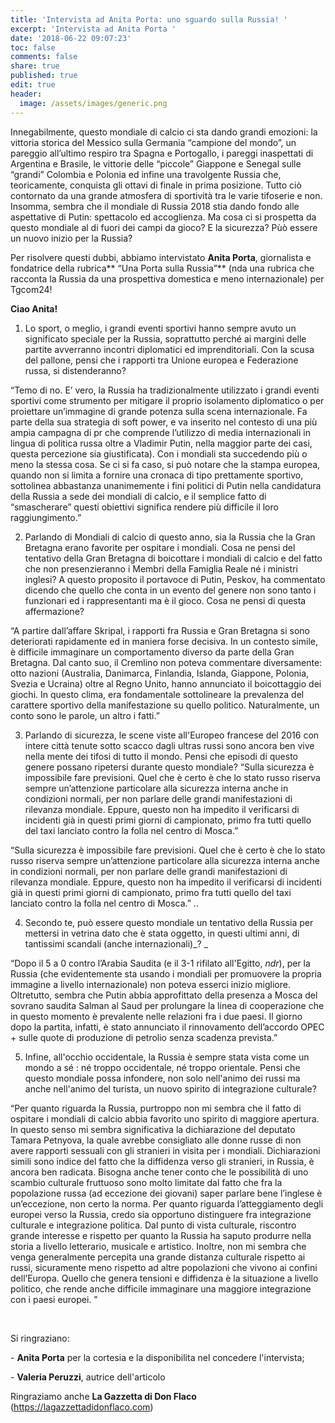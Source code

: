 ```yaml
---
title: 'Intervista ad Anita Porta: uno sguardo sulla Russia! '
excerpt: 'Intervista ad Anita Porta '
date: '2018-06-22 09:07:23'
toc: false
comments: false
share: true
published: true
edit: true
header:
  image: /assets/images/generic.png
---
```

Innegabilmente, questo mondiale di calcio ci sta dando grandi emozioni: la vittoria storica del Messico sulla Germania “campione del mondo”, un pareggio all’ultimo respiro tra Spagna e Portogallo, i pareggi inaspettati di Argentina e Brasile, le vittorie delle “piccole” Giappone e Senegal sulle “grandi” Colombia e Polonia ed infine una travolgente Russia che, teoricamente, conquista gli ottavi di finale in prima posizione.
Tutto ciò contornato da una grande atmosfera di sportività tra le varie tifoserie e non.
Insomma, sembra che il mondiale di Russia 2018 stia dando fondo alle aspettative di Putin: spettacolo ed accoglienza.
Ma cosa ci si prospetta da questo mondiale al di fuori dei campi da gioco?  E la sicurezza? Pùò essere un nuovo inizio per la Russia?

Per risolvere questi dubbi, abbiamo intervistato **Anita Porta**, giornalista e fondatrice della rubrica** “Una Porta sulla Russia”** (nda una rubrica che racconta la Russia da una prospettiva domestica e meno internazionale) per Tgcom24!

**Ciao Anita!** 
1. Lo sport, o meglio, i grandi eventi sportivi hanno sempre avuto un significato speciale per la Russia, soprattutto perché ai margini delle partite avverranno incontri diplomatici ed imprenditoriali. Con la scusa del pallone, pensi che i rapporti tra Unione europea e Federazione russa, si distenderanno? 

“Temo di no. E’ vero, la Russia ha tradizionalmente utilizzato i grandi eventi sportivi come strumento per mitigare il proprio isolamento diplomatico o per proiettare un’immagine di grande potenza sulla scena internazionale. Fa parte della sua strategia di soft power, e va inserito nel contesto di una più ampia campagna di pr che comprende l’utilizzo di media internazionali in lingua di politica russa oltre a Vladimir Putin, nella maggior parte dei casi, questa percezione sia giustificata). Con i mondiali sta succedendo più o meno la stessa cosa. Se ci si fa caso, si può notare che la stampa europea, quando non si limita a fornire una cronaca di tipo prettamente sportivo, sottolinea abbastanza unanimemente i fini politici di Putin nella candidatura della Russia a sede dei mondiali di calcio, e il semplice fatto di “smascherare” questi obiettivi significa rendere più difficile il loro raggiungimento.”

2. Parlando di Mondiali di calcio di questo anno, sia la Russia che la Gran Bretagna erano favorite per ospitare i mondiali. Cosa ne pensi del tentativo della Gran Bretagna di boicottare i mondiali di calcio e del fatto che non presenzieranno i Membri della Famiglia Reale né i ministri inglesi? A questo proposito il portavoce di Putin, Peskov, ha commentato dicendo che quello che conta in un evento del genere non sono tanto i funzionari ed i rappresentanti ma è il gioco. Cosa ne pensi di questa affermazione? 

“A partire dall’affare Skripal, i rapporti fra Russia e Gran Bretagna si sono deteriorati rapidamente ed in maniera forse decisiva. In un contesto simile, è difficile immaginare un comportamento diverso da parte della Gran Bretagna. Dal canto suo, il Cremlino non poteva commentare diversamente: otto nazioni (Australia, Danimarca, Finlandia, Islanda, Giappone, Polonia, Svezia e Ucraina) oltre al Regno Unito, hanno annunciato il boicottaggio dei giochi. In questo clima, era fondamentale sottolineare la prevalenza del carattere sportivo della manifestazione su quello politico. Naturalmente, un conto sono le parole, un altro i fatti.”

3. Parlando di sicurezza, le scene viste all'Europeo francese del 2016 con intere città tenute sotto scacco dagli ultras russi sono ancora ben vive nella mente dei tifosi di tutto il mondo. Pensi che episodi di questo genere possano ripetersi durante questo mondiale? “Sulla sicurezza è impossibile fare previsioni. Quel che è certo è che lo stato russo riserva sempre un’attenzione particolare alla sicurezza interna anche in condizioni normali, per non parlare delle grandi manifestazioni di rilevanza mondiale. Eppure, questo non ha impedito il verificarsi di incidenti già in questi primi giorni di campionato, primo fra tutti quello del taxi lanciato contro la folla nel centro di Mosca.”

“Sulla sicurezza è impossibile fare previsioni. Quel che è certo è che lo stato russo riserva sempre un’attenzione particolare alla sicurezza interna anche in condizioni normali, per non parlare delle grandi manifestazioni di rilevanza mondiale. Eppure, questo non ha impedito il verificarsi di incidenti già in questi primi giorni di campionato, primo fra tutti quello del taxi lanciato contro la folla nel centro di Mosca.”
_._.

4. Secondo te, può essere questo mondiale un tentativo della Russia per mettersi in vetrina dato che è stata oggetto, in questi ultimi anni, di tantissimi scandali (anche internazionali)_?   _

“Dopo il 5 a 0 contro l’Arabia Saudita (e il 3-1 rifilato all'Egitto, _ndr_), per la Russia (che evidentemente sta usando i mondiali per promuovere la propria immagine a livello internazionale) non poteva esserci inizio migliore. Oltretutto, sembra che Putin abbia approfittato della presenza a Mosca del sovrano saudita Salman al Saud per prolungare la linea di cooperazione che in questo momento è prevalente nelle relazioni fra i due paesi. Il giorno dopo la partita, infatti, è stato annunciato il rinnovamento dell’accordo OPEC + sulle quote di produzione di petrolio senza scadenza prevista.”

5. Infine, all'occhio occidentale, la Russia è sempre stata vista come un mondo a sé : né troppo occidentale, né troppo orientale. Pensi che questo mondiale possa infondere, non solo nell'animo dei russi ma anche nell'animo del turista, un nuovo spirito di integrazione  culturale? 

“Per quanto riguarda la Russia, purtroppo non mi sembra che il fatto di ospitare i mondiali di calcio abbia favorito uno spirito di maggiore apertura. In questo senso mi sembra significativa la dichiarazione del deputato Tamara Petnyova, la quale avrebbe consigliato alle donne russe di non avere rapporti sessuali con gli stranieri in visita per i mondiali. Dichiarazioni simili sono indice del fatto che la diffidenza verso gli stranieri, in Russia, è ancora ben radicata. Bisogna anche tener conto che le possibilità di uno scambio culturale fruttuoso sono molto limitate dal fatto che fra la popolazione russa (ad eccezione dei giovani) saper parlare bene l’inglese è un’eccezione, non certo la norma. Per quanto riguarda l’atteggiamento degli europei verso la Russia, credo sia opportuno distinguere fra integrazione culturale e integrazione politica. Dal punto di vista culturale, riscontro grande interesse e rispetto per quanto la Russia ha saputo produrre nella storia a livello letterario, musicale e artistico. Inoltre, non mi sembra che venga generalmente percepita una grande distanza culturale rispetto ai russi, sicuramente meno rispetto ad altre popolazioni che vivono ai confini dell’Europa. Quello che genera tensioni e diffidenza è la situazione a livello politico, che rende anche difficile immaginare una maggiore integrazione con i paesi europei. "

​

Si ringraziano:

\- **Anita Porta** per la cortesia e la disponibilita nel concedere l'intervista;

\- **Valeria Peruzzi**, autrice dell'articolo

Ringraziamo anche **La Gazzetta di Don Flaco** (https://lagazzettadidonflaco.com)
